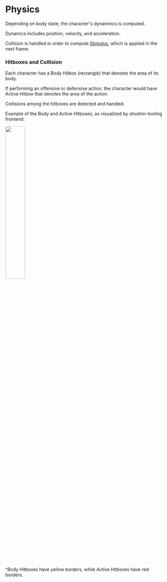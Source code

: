 # Physics

Depending on body state, the character's dynanmics is computed.

Dynamics includes position, velocity, and acceleration.

Collision is handled in order to compute [Stimulus](concepts/stimulus.md), which is applied in the next frame.

### Hitboxes and Collision

Each character has a Body Hitbox (rectangle) that denotes the area of its body.

If performing an offensive or defensive action, the character would have Active Hitbox that denotes the area of the action.

Collisions among the hitboxes are detected and handled.

Example of the Body and Active Hitboxes, as visualized by shoshin-tooling frontend:

<img src="/assets/images/hitbox_example.png" width="35%"/>

^Body Hitboxes have yellow borders, while Active Hitboxes have red borders.